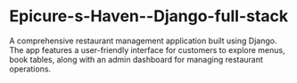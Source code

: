 # Epicure-s-Haven--Django-full-stack
A comprehensive restaurant management application built using Django. The app features a user-friendly interface for customers to explore menus,  book tables, along with an admin dashboard for managing restaurant operations.
